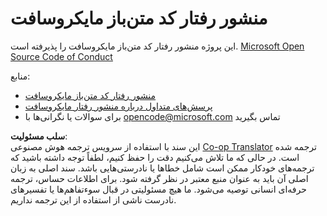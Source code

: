 <!--
CO_OP_TRANSLATOR_METADATA:
{
  "original_hash": "c06b12caf3c901eb3156e3dd5b0aea56",
  "translation_date": "2025-08-24T10:50:16+00:00",
  "source_file": "etc/CODE_OF_CONDUCT.md",
  "language_code": "fa"
}
-->
# منشور رفتار کد متن‌باز مایکروسافت

این پروژه منشور رفتار کد متن‌باز مایکروسافت را پذیرفته است. [Microsoft Open Source Code of Conduct](https://opensource.microsoft.com/codeofconduct/)

منابع:

- [منشور رفتار کد متن‌باز مایکروسافت](https://opensource.microsoft.com/codeofconduct/)
- [پرسش‌های متداول درباره منشور رفتار مایکروسافت](https://opensource.microsoft.com/codeofconduct/faq/)
- برای سوالات یا نگرانی‌ها با [opencode@microsoft.com](mailto:opencode@microsoft.com) تماس بگیرید

**سلب مسئولیت**:  
این سند با استفاده از سرویس ترجمه هوش مصنوعی [Co-op Translator](https://github.com/Azure/co-op-translator) ترجمه شده است. در حالی که ما تلاش می‌کنیم دقت را حفظ کنیم، لطفاً توجه داشته باشید که ترجمه‌های خودکار ممکن است شامل خطاها یا نادرستی‌هایی باشد. سند اصلی به زبان اصلی آن باید به عنوان منبع معتبر در نظر گرفته شود. برای اطلاعات حساس، ترجمه حرفه‌ای انسانی توصیه می‌شود. ما هیچ مسئولیتی در قبال سوءتفاهم‌ها یا تفسیرهای نادرست ناشی از استفاده از این ترجمه نداریم.